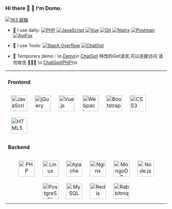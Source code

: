 
###  Hi there 👋 🙂 I'm Domo.
[![163 邮箱](https://img.shields.io/badge/-163%20Mail-FC1F1F?style=plastic&link=mailto:13022124279@163.com)](mailto:13022124279@163.com)
<!--
**DongMofsh/DongMofsh** is a ✨ _special_ ✨ repository because its `README.md` (this file) appears on your GitHub profile.
-->

- 🚀 I use daily:
  [![PHP](https://img.shields.io/badge/-PHP-7A1FA2?logo=php&logoColor=177be3)]()
  [![JavaScript](https://img.shields.io/badge/JavaScript-000000?logo=JavaScript&logoColor=FFCA28)]()
  [![Vue](https://img.shields.io/badge/Vue.js-35495E?logo=vue.js&logoColor=4FC08D)](https://www.fengleader.cn)
  [![Git](https://img.shields.io/badge/-Git-red?logo=git&logoColor=FF7043)]()
  [![Nginx](https://img.shields.io/badge/-Nginx-F6C915?logo=nginx&logoColor=029137)]()
  [![Postman](https://img.shields.io/badge/-Postman-7A1FA2?logo=postman&logoColor=FC8019)]()
  [![ApiFox](https://img.shields.io/badge/-ApiFox-7A1AA2?logo=ApiFox&logoColor=FC8666)]()

- 🔧 I use Tools:
  [![Stack Overflow](https://img.shields.io/badge/Stack-Overflow-7A1FA2?logo=Stack-Overflow&logoColor=177be3)]()
  [![ChatGpt](https://img.shields.io/badge/ChatGpt-c51212?logo=ChatGpt&logoColor=FFCA28)]()

- 🫠 Temporary demo : \n
  [Demo](https://www.fengleader.cn)\n
  [ChatGpt](https://www.fengleader.cn/chatgpt)  特改的Get请求,可以连接访问 请勿攻击 🥹🥹🥹 \n
  [ChatGpt(PHP)]()\n
<table>
  <tr>
    <td valign="top" width="100%">
      
  
#### Frontend    
      
<div align="left">
<img style="margin: 10px" src="https://profilinator.rishav.dev/skills-assets/javascript-original.svg" alt="JavaScript" height="50" />
<img style="margin: 10px" src="https://profilinator.rishav.dev/skills-assets/jquery.png" alt="jQuery" height="50" />
<img style="margin: 10px" src="https://profilinator.rishav.dev/skills-assets/vuejs-original-wordmark.svg" alt="Vue.js" height="50" />
<img style="margin: 10px" src="https://profilinator.rishav.dev/skills-assets/webpack-original.svg" alt="Webpack" height="50" />
<img style="margin: 10px" src="https://profilinator.rishav.dev/skills-assets/bootstrap-plain.svg" alt="Bootstrap" height="50" />
<img style="margin: 10px" src="https://profilinator.rishav.dev/skills-assets/css3-original-wordmark.svg" alt="CSS3" height="50" />
<img style="margin: 10px" src="https://profilinator.rishav.dev/skills-assets/html5-original-wordmark.svg" alt="HTML5" height="50" />
</div>
      
      
#### Backend
<div align="center">
<img style="margin: 10px" src="https://profilinator.rishav.dev/skills-assets/php-original.svg" alt="PHP" height="50" />
<img style="margin: 10px" src="https://profilinator.rishav.dev/skills-assets/linux-original.svg" alt="Linux" height="50" />
<img style="margin: 10px" src="https://www.apache.org/images/SupportApache-small.png" alt="Apache" height="50" />
<img style="margin: 10px" src="https://profilinator.rishav.dev/skills-assets/nginx-original.svg" alt="Nginx" height="50" />
<img style="margin: 10px" src="https://profilinator.rishav.dev/skills-assets/mongodb-original-wordmark.svg" alt="MongoDB" height="50" />
<img style="margin: 10px" src="https://profilinator.rishav.dev/skills-assets/nodejs-original-wordmark.svg" alt="Node.js" height="50" />
<img style="margin: 10px" src="https://profilinator.rishav.dev/skills-assets/postgresql-original-wordmark.svg" alt="PostgreSQL" height="50" />
<img style="margin: 10px" src="https://profilinator.rishav.dev/skills-assets/mysql-original-wordmark.svg" alt="MySQL" height="50" />
<img style="margin: 10px" src="https://profilinator.rishav.dev/skills-assets/redis-original-wordmark.svg" alt="Redis" height="50" />
<img style="margin: 10px" src="https://profilinator.rishav.dev/skills-assets/rabbitmq-icon.svg" alt="Rabbitmq" height="50" />
  
  
</div>

  </td>
</tr>
</table>
